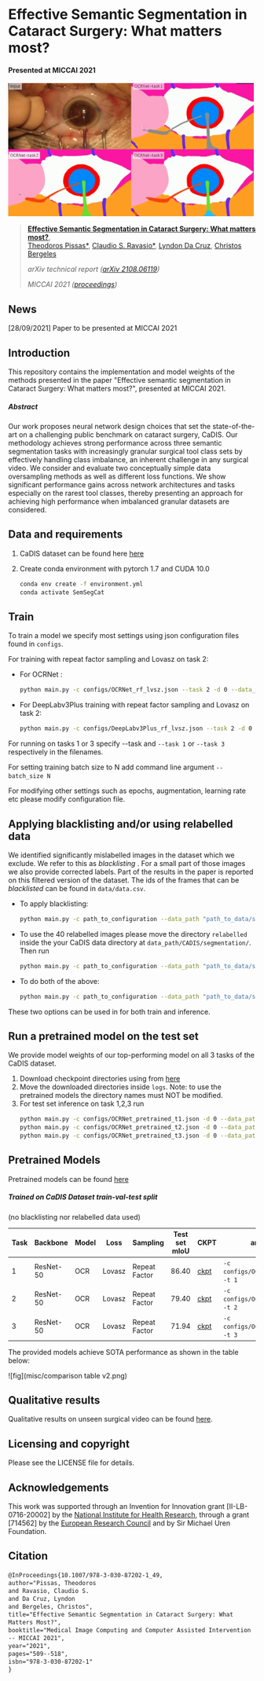 # Effective Semantic Segmentation in Cataract Surgery: What matters most? 
#### Presented at MICCAI 2021

![fig](misc/fig1v2.png)

> [**Effective Semantic Segmentation in Cataract Surgery: What matters most?**](https://arxiv.org/pdf/2108.06119),            
> [Theodoros Pissas*](https://rvim.online/author/theodoros-pissas/), [Claudio S. Ravasio*](https://rvim.online/author/claudio-ravasio/), [Lyndon Da Cruz](), [Christos Bergeles](https://rvim.online/author/christos-bergeles/)  <br>
>
> *arXiv technical report ([arXiv 2108.06119](https://arxiv.org/pdf/2108.06119))*
>
> *MICCAI 2021 ([proceedings](https://link.springer.com/chapter/10.1007/978-3-030-87202-1_49))*


## News
[28/09/2021] Paper to be presented at MICCAI 2021

## Introduction

This repository contains the implementation and model weights 
of the methods presented in the paper "Effective semantic segmentation in Cataract Surgery: What matters most?", presented at MICCAI 2021.

##### Abstract

Our work proposes neural network design choices that set the
state-of-the-art on a challenging public benchmark on cataract surgery,
CaDIS. Our methodology achieves strong performance across three semantic segmentation tasks with increasingly granular surgical tool class
sets by effectively handling class imbalance, an inherent challenge in
any surgical video. We consider and evaluate two conceptually simple
data oversampling methods as well as different loss functions. We show
significant performance gains across network architectures and tasks especially on the rarest tool classes, thereby presenting an approach for
achieving high performance when imbalanced granular datasets are considered. 

## Data and requirements
1) CaDIS dataset can be found here [here](https://cataracts.grand-challenge.org/CaDIS/)

2) Create conda environment with pytorch 1.7 and CUDA 10.0
    ```bash
    conda env create -f environment.yml 
    conda activate SemSegCat
    ```

## Train
To train a model we specify most settings using json configuration files found in ```configs```. 

For training with repeat factor sampling and Lovasz on task 2:
- For OCRNet :
    ```bash
    python main.py -c configs/OCRNet_rf_lvsz.json --task 2 -d 0 --data_path "path_to_data/segmentation"
    ```
- For DeepLabv3Plus training with repeat factor sampling and Lovasz on task 2:
    ```bash
    python main.py -c configs/DeepLabv3Plus_rf_lvsz.json --task 2 -d 0 --data_path "path_to_data/segmentation"
    ```
For running on tasks 1 or 3 specify --task and ```--task 1``` or ```--task 3``` respectively in the filenames.

For setting training batch size to N add command line argument  ```--batch_size N``` 

For modifying other settings such as epochs, augmentation, learning rate etc please modify configuration file. 
 
## Applying blacklisting and/or using relabelled data
We identified significantly mislabelled images in the dataset which we exclude. We refer to this as  <em> blacklisting </em>. For a small part of those images we also provide corrected labels.
Part of the results in the paper is reported on this filtered version of the dataset. The ids of the frames that can be <em> blacklisted </em> can be found in ```data/data.csv```. 

- To apply blacklisting: 
    ```bash
    python main.py -c path_to_configuration --data_path "path_to_data/segmentation" --blacklisting True
    ```
- To use the 40 relabelled images please move the directory ```relabelled``` inside the your CaDIS data directory at ```data_path/CADIS/segmentation/```. Then run
    ```bash
    python main.py -c path_to_configuration --data_path "path_to_data/segmentation" --use_relabeled True
    ```
- To do both of the above:
    ```bash
    python main.py -c path_to_configuration --data_path "path_to_data/segmentation" --blacklisting True --use_relabeled True
    ```
These two options can be used in for both train and inference. 
  
## Run a pretrained model on the test set
We provide model weights of our top-performing model on all 3 tasks of the CaDIS dataset.
1) Download checkpoint directories using from [here](https://drive.google.com/drive/folders/1Tv9Br1VClB7JzpjgStmQLAFb6Aavdf_v?usp=sharing)
2) Move the downloaded directories inside ```logs```. Note: to use the pretrained models the directory names must NOT be modified.
3) For test set inference on task 1,2,3 run 
    ```bash
    python main.py -c configs/OCRNet_pretrained_t1.json -d 0 --data_path "path_to_data/segmentation"
    python main.py -c configs/OCRNet_pretrained_t2.json -d 0 --data_path "path_to_data/segmentation"
    python main.py -c configs/OCRNet_pretrained_t3.json -d 0 --data_path "path_to_data/segmentation"
    ```


## Pretrained Models
Pretrained models can be found [here](https://drive.google.com/drive/folders/1Tv9Br1VClB7JzpjgStmQLAFb6Aavdf_v?usp=sharing)
##### Trained on CaDIS Dataset train-val-test split 
(no blacklisting nor relabelled data used)

|Task       | Backbone  | Model     | Loss       | Sampling      | Test set mIoU | CKPT | args to train | args for inference |
| --------- | --------- | ----------| ---------- | --------- | ------- | ---------- | ---------- | ---------- |
| 1         | ResNet-50 | OCR       | Lovasz     | Repeat Factor | 86.40| [ckpt](https://drive.google.com/drive/folders/1btnFihg8gIssxFg2UmZXjr0NjS343rDQ?usp=sharing) |```-c configs/OCRNet_rf_lvsz.json -t 1```| ```-c configs/OCRNet_pretrained_t1.json```|
| 2         | ResNet-50 | OCR       | Lovasz     | Repeat Factor | 79.40| [ckpt](https://drive.google.com/drive/folders/1Z5AZ5aNCaNDi1zGArQTzAOt8uCVLmnRy?usp=sharing) |```-c configs/OCRNet_rf_lvsz.json -t 2```| ```-c configs/OCRNet_pretrained_t2.json```|
| 3         | ResNet-50 | OCR       | Lovasz     | Repeat Factor | 71.94| [ckpt](https://drive.google.com/drive/folders/1igYtGpwk8s6oirH5rCz1XF0YIxHwxRuh?usp=sharing) |```-c configs/OCRNet_rf_lvsz.json -t 3```| ```-c configs/OCRNet_pretrained_t3.json```|

The provided models achieve SOTA performance as shown in the table below: 

![fig](misc/comparison table v2.png)


## Qualitative results
Qualitative results on unseen surgical video can be found [here](https://youtu.be/twVIPUj1WZM).

## Licensing and copyright 

Please see the LICENSE file for details.

## Acknowledgements
[nihr]: http://www.nihr.ac.uk/
[erc]: https://erc.europa.eu/
This work was supported through an Invention for Innovation grant [II-LB-0716-20002] by the [National Institute for Health Research][nihr],
through a grant [714562] by the [European Research Council][erc] and by Sir Michael Uren Foundation.

## Citation

```
@InProceedings{10.1007/978-3-030-87202-1_49,
author="Pissas, Theodoros
and Ravasio, Claudio S.
and Da Cruz, Lyndon
and Bergeles, Christos",
title="Effective Semantic Segmentation in Cataract Surgery: What Matters Most?",
booktitle="Medical Image Computing and Computer Assisted Intervention -- MICCAI 2021",
year="2021",
pages="509--518",
isbn="978-3-030-87202-1"
}
```
